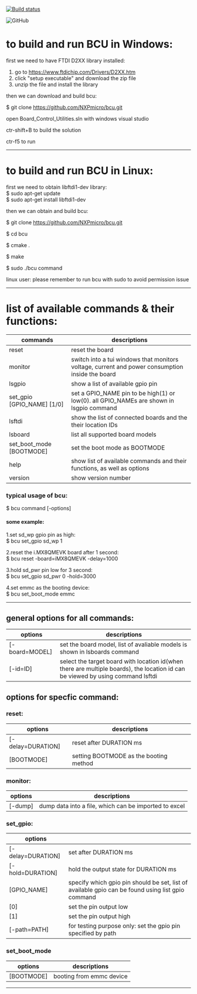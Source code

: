 [![Build status](https://ci.appveyor.com/api/projects/status/github/NXPmicro/bcu?svg=true)](https://ci.appveyor.com/project/nxpfrankli/bcu)

![GitHub](https://img.shields.io/github/license/NXPmicro/bcu.svg)

# to build and run BCU in Windows:  

first we need to have FTDI D2XX library installed:  
  
1. go to https://www.ftdichip.com/Drivers/D2XX.htm  
2. click "setup executable" and download the zip file  
3. unzip the file and install the library  
  
then we can download and build bcu:  
  
$ git clone https://github.com/NXPmicro/bcu.git  
  
open Board_Control_Utilities.sln with windows visual studio  
  
ctr-shift+B to build the solution  
  
ctr-f5 to run  
  
  
____________________________________________________________________  
  # to build and run BCU in Linux:  
  
first we need to obtain libftdi1-dev library:  
$ sudo apt-get update  
$ sudo apt-get install libftdi1-dev  
  
then we can obtain and build bcu:  
  
$ git clone https://github.com/NXPmicro/bcu.git 
  
$ cd bcu  
  
$ cmake .  
  
$ make  
  
$ sudo ./bcu command  
  
linux user: please remember to run bcu with sudo to avoid permission issue  
  
_____________________________________________________________________  
  
  
# list of available commands & their functions:  
  
|commands                  |descriptions|  
|----|                     ----------------|
reset                       |reset the board  
monitor                    |switch into a tui windows that monitors voltage, current and power consumption inside the board  
lsgpio                    |show a list of available gpio pin  
set_gpio [GPIO_NAME] [1/0]        |set a GPIO_NAME pin to be high(1) or low(0). all GPIO_NAMEs are shown in lsgpio command  
lsftdi                    |show the list of connected boards and the their location IDs  
lsboard                    |list all supported board models  
set_boot_mode [BOOTMODE]        |set the boot mode as BOOTMODE  
help                    |show list of available commands and their functions, as well as options
version                 |show version number
  
### typical usage of bcu:  
  
$ bcu command [-options]   
  
#### some example:  
  
1.set sd_wp gpio pin as high:  
$ bcu set_gpio sd_wp 1  
   
2.reset the i.MX8QMEVK board after 1 second:  
$ bcu reset -board=iMX8QMEVK -delay=1000  
  
3.hold sd_pwr pin low for 3 second:  
$ bcu set_gpio sd_pwr 0 -hold=3000  
  
4.set emmc as the booting device:  
$ bcu set_boot_mode emmc  
  
___________________________________________________________________________________________________ 
  
## general options for all commands:
|options|descriptions|
|----------------|-------|
|[-board=MODEL]|set the board model, list of avaliable models is shown in lsboards command  
| [-id=ID]    |select the target board with location id(when there are multiple boards), the location id can be viewed by using command lsftdi  
  
## options for specfic command:  
### reset:  
|options|descriptions|
|----------------|-------|
 [-delay=DURATION]    |reset after DURATION ms  
 [BOOTMODE]        |setting BOOTMODE as the booting method  
  
### monitor:  
|options|descriptions|
|----------------|-------|
[-dump]            |dump data into a file, which can be imported to excel  
  
### set_gpio: 
|options||
|----------------|-------|
 [-delay=DURATION]    |set after DURATION ms  
 [-hold=DURATION]    |hold the output state for DURATION ms  
 [GPIO_NAME]        |specify which gpio pin should be set, list of available gpio can be found using list gpio command  
 [0]            |set the pin output low  
 [1]            |set the pin output high  
 [-path=PATH]        |for testing purpose only: set the gpio pin specified by path  
  
### set_boot_mode
|options|descriptions|
|----------------|-------|  
[BOOTMODE]        |booting from emmc device  
_______________________________________________________________________________________________________
